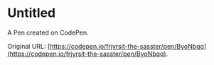# Untitled

A Pen created on CodePen.

Original URL: [https://codepen.io/frjyrsit-the-sasster/pen/ByoNbqq](https://codepen.io/frjyrsit-the-sasster/pen/ByoNbqq).

